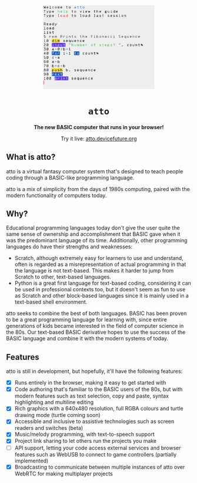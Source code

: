 <p align="center">
<img src="media/promo.png" alt="Screenshot of atto showing code to print the Fibonacci Sequence" width="60%">
</p>

<h1 align="center"><code>atto</code></h1>
<p align="center"><strong>The new BASIC computer that runs in your browser!</strong></p>
<p align="center">Try it live: <a href="https://atto.devicefuture.org" target="_blank">atto.devicefuture.org</a></p>

## What is atto?
atto is a virtual fantasy computer system that's designed to teach people coding through a BASIC-like programming language.

atto is a mix of simplicity from the days of 1980s computing, paired with the modern functionality of computers today.

## Why?
Educational programming languages today don't give the user quite the same sense of ownership and accomplishment that BASIC gave when it was the predominant language of its time. Additionally, other programming languages do have their strengths and weaknesses:

* Scratch, although extremely easy for learners to use and understand, often is regarded as a misrepresentation of actual programming in that the language is not text-based. This makes it harder to jump from Scratch to other, text-based languages.
* Python is a great first language for text-based coding, considering it can be used in professional contexts too, but it doesn't seem as fun to use as Scratch and other block-based languages since it is mainly used in a text-based shell environment.

atto seeks to combine the best of both languages. BASIC has been proven to be a great programming language for learning with, since entire generations of kids became interested in the field of computer science in the 80s. Our text-based BASIC derivative hopes to use the success of the BASIC language and combine it with the modern systems of today.

## Features
atto is still in development, but hopefully, it'll have the following features:

- [x] Runs entirely in the browser, making it easy to get started with
- [x] Code authoring that's familiar to the BASIC users of the 80s, but with modern features such as text selection, copy and paste, syntax highlighting and multiline editing
- [x] Rich graphics with a 640x480 resolution, full RGBA colours and turtle drawing mode (turtle coming soon)
- [x] Accessible and inclusive to assistive technologies such as screen readers and switches (beta)
- [x] Music/melody programming, with text-to-speech support
- [x] Project link sharing to let others run the projects you make
- [ ] API support, letting your code access external services and browser features such as WebUSB to connect to game controllers (partially implemented)
- [x] Broadcasting to communicate between multiple instances of atto over WebRTC for making multiplayer projects
